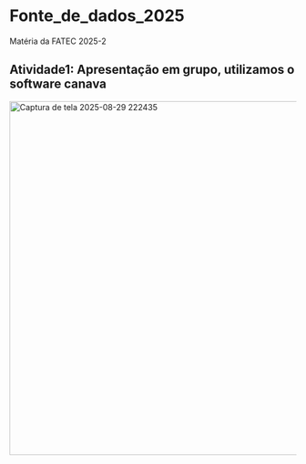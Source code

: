 # Fonte_de_dados_2025
Matéria da FATEC 2025-2

## Atividade1: Apresentação em grupo, utilizamos o software canava
<img width="1092" height="621" alt="Captura de tela 2025-08-29 222435" src="https://github.com/user-attachments/assets/2eb781f4-2d7c-417e-82a3-2fa409a6599f" />

